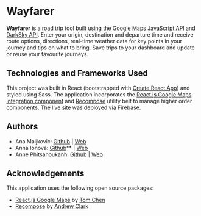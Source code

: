 # Wayfarer
**Wayfarer** is a road trip tool built using the [Google Maps JavaScript API](https://developers.google.com/maps/documentation/javascript/tutorial) and [DarkSky API](https://darksky.net/dev). Enter your origin, destination and departure time and receive route options, directions, real-time weather data for key points in your journey and tips on what to bring. Save trips to your dashboard and update or reuse your favourite journeys.

<!-- ## Features
## How to Use
## Methodology
- Link to a Medium post; include info about this being part of HY bootcamp -->

## Technologies and Frameworks Used
This project was built in React (bootstrapped with [Create React App](https://github.com/facebook/create-react-app)) and styled using Sass. The application incorporates the [React.js Google Maps integration component](https://github.com/tomchentw/react-google-maps) and [Recompose](https://github.com/acdlite/recompose) utility belt to manage higher order components. The [live site](https://wayfarerapp-23437.firebaseapp.com/) was deployed via Firebase.

## Authors
* Ana Maljkovic: [Github](https://github.com/anamaljkovic) | [Web](https://anamaljkovic.com)
* Anna Ionova: [Github](https://github.com/anncrypt)** | [Web](http://www.annaionova.com/)
* Anne Phitsanoukanh: [Github](https://github.com/annephits) | [Web](http://www.annephits.com/)

## Acknowledgements
This application uses the following open source packages:
* [React.js Google Maps](https://github.com/tomchentw/react-google-maps) by [Tom Chen](https://github.com/tomchentw)
* [Recompose](https://github.com/acdlite/recompose) by [Andrew Clark](https://github.com/acdlite)